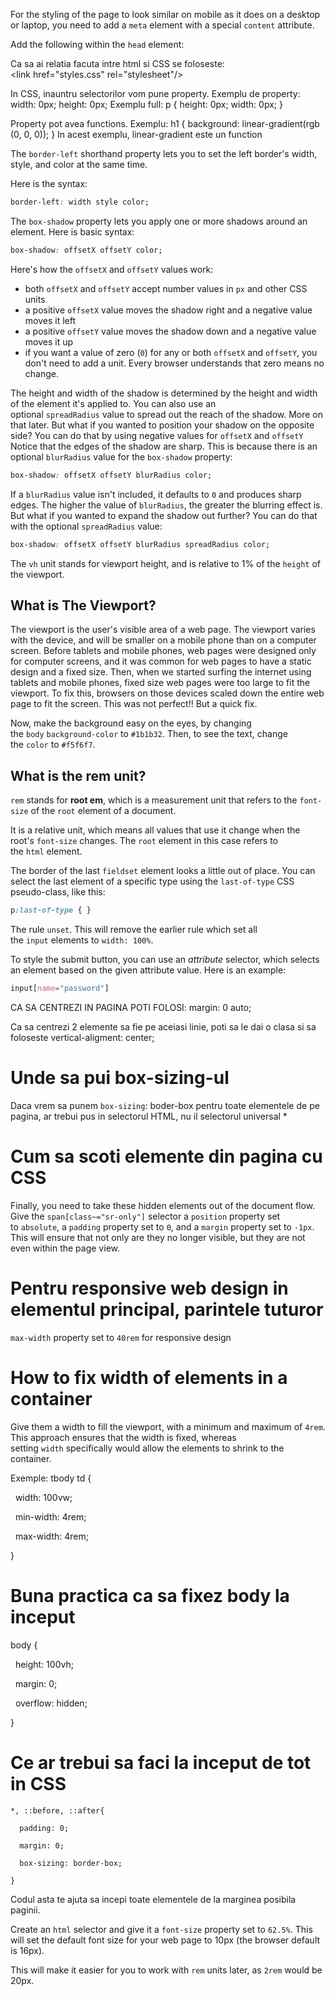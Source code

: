 
For the styling of the page to look similar on mobile as it does on a desktop or laptop, you need to add a `meta` element with a special `content` attribute.

Add the following within the `head` element:

<meta name="viewport" content="width=device-width, initial-scale=1.0" />

Ca sa ai relatia facuta intre html si CSS se foloseste: 
<link href="styles.css" rel="stylesheet"/>

In CSS, inauntru selectorilor vom pune property. Exemplu de property:
width: 0px;
height: 0px;
Exemplu full:
p {
	height: 0px;
	width: 0px;
}

Property pot avea functions. Exemplu:
h1 {
	background: linear-gradient(rgb (0, 0, 0));
}
In acest exemplu, linear-gradient este un function


The `border-left` shorthand property lets you to set the left border's width, style, and color at the same time.

Here is the syntax:

```css
border-left: width style color;
```



The `box-shadow` property lets you apply one or more shadows around an element. Here is basic syntax:

```css
box-shadow: offsetX offsetY color;
```

Here's how the `offsetX` and `offsetY` values work:

- both `offsetX` and `offsetY` accept number values in `px` and other CSS units
- a positive `offsetX` value moves the shadow right and a negative value moves it left
- a positive `offsetY` value moves the shadow down and a negative value moves it up
- if you want a value of zero (`0`) for any or both `offsetX` and `offsetY`, you don't need to add a unit. Every browser understands that zero means no change.

The height and width of the shadow is determined by the height and width of the element it's applied to. You can also use an optional `spreadRadius` value to spread out the reach of the shadow. More on that later.
But what if you wanted to position your shadow on the opposite side? You can do that by using negative values for `offsetX` and `offsetY`
Notice that the edges of the shadow are sharp. This is because there is an optional `blurRadius` value for the `box-shadow` property:

```css
box-shadow: offsetX offsetY blurRadius color;
```

If a `blurRadius` value isn't included, it defaults to `0` and produces sharp edges. The higher the value of `blurRadius`, the greater the blurring effect is.
But what if you wanted to expand the shadow out further? You can do that with the optional `spreadRadius` value:

```css
box-shadow: offsetX offsetY blurRadius spreadRadius color;
```


The `vh` unit stands for viewport height, and is relative to 1% of the `height` of the viewport.
## What is The Viewport?

The viewport is the user's visible area of a web page.
The viewport varies with the device, and will be smaller on a mobile phone than on a computer screen.
Before tablets and mobile phones, web pages were designed only for computer screens, and it was common for web pages to have a static design and a fixed size.
Then, when we started surfing the internet using tablets and mobile phones, fixed size web pages were too large to fit the viewport. To fix this, browsers on those devices scaled down the entire web page to fit the screen.
This was not perfect!! But a quick fix.

Now, make the background easy on the eyes, by changing the `body` `background-color` to `#1b1b32`. Then, to see the text, change the `color` to `#f5f6f7`.

## What is the rem unit?

`rem` stands for **root em**, which is a measurement unit that refers to the `font-size` of the `root` element of a document.

It is a relative unit, which means all values that use it change when the root's `font-size` changes. The `root` element in this case refers to the `html` element.



The border of the last `fieldset` element looks a little out of place. You can select the last element of a specific type using the `last-of-type` CSS pseudo-class, like this:

```css
p:last-of-type { }
```

The rule `unset`. This will remove the earlier rule which set all the `input` elements to `width: 100%`.


To style the submit button, you can use an _attribute_ selector, which selects an element based on the given attribute value. Here is an example:

```css
input[name="password"]
```

CA SA CENTREZI IN PAGINA POTI FOLOSI: 
margin: 0 auto;

Ca sa centrezi 2 elemente sa fie pe aceiasi linie, poti sa le dai o clasa si sa foloseste vertical-aligment: center;

# Unde sa pui box-sizing-ul

Daca vrem sa punem `box-sizing`: boder-box pentru toate elementele de pe pagina, ar trebui pus in selectorul HTML, nu il selectorul universal *

# Cum sa scoti elemente din pagina cu CSS

Finally, you need to take these hidden elements out of the document flow. Give the `span[class~="sr-only"]` selector a `position` property set to `absolute`, a `padding` property set to `0`, and a `margin` property set to `-1px`. This will ensure that not only are they no longer visible, but they are not even within the page view.

# Pentru responsive web design in elementul principal, parintele tuturor

`max-width` property set to `40rem` for responsive design

# How to fix width of elements in a container

Give them a width to fill the viewport, with a minimum and maximum of `4rem`. This approach ensures that the width is fixed, whereas setting `width` specifically would allow the elements to shrink to the container.

Exemple: 
tbody td {

  width: 100vw;

  min-width: 4rem;

  max-width: 4rem;

}


# Buna practica ca sa fixez body la inceput

body {

  height: 100vh;

  margin: 0;

  overflow: hidden;

}

# Ce ar trebui sa faci la inceput de tot in CSS

```
*, ::before, ::after{

  padding: 0;

  margin: 0;

  box-sizing: border-box;

}

```
Codul asta te ajuta sa incepi toate elementele de la marginea posibila paginii.

Create an `html` selector and give it a `font-size` property set to `62.5%`. This will set the default font size for your web page to 10px (the browser default is 16px).

This will make it easier for you to work with `rem` units later, as `2rem` would be 20px.